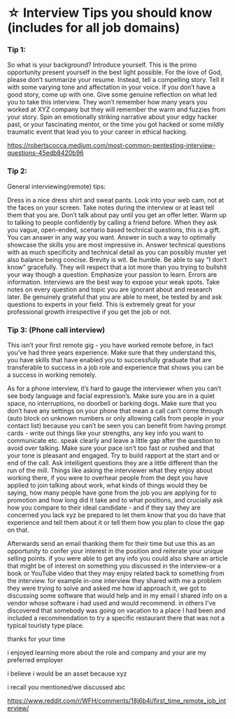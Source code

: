 # ☆ Interview Tips you should know (includes for all job domains)


### Tip 1:
So what is your background? Introduce yourself.
This is the primo opportunity present yourself in the best light possible. For the love of God, please don’t summarize your resume. Instead, tell a compelling story. Tell it with some varying tone and affectation in your voice. If you don’t have a good story, come up with one. Give some genuine reflection on what led you to take this interview. They won’t remember how many years you worked at XYZ company but they will remember the warm and fuzzies from your story. Spin an emotionally striking narrative about your edgy hacker past, or your fascinating mentor, or the time you got hacked or some mildly traumatic event that lead you to your career in ethical hacking.

https://robertscocca.medium.com/most-common-pentesting-interview-questions-45edb8420b96



### Tip 2:
General interviewing(remote) tips:

Dress in a nice dress shirt and sweat pants.
Look into your web cam, not at the faces on your screen.
Take notes during the interview or at least tell them that you are.
Don’t talk about pay until you get an offer letter.
Warm up to talking to people confidently by calling a friend before.
When they ask you vague, open-ended, scenario based technical questions, this is a gift. You can answer in any way you want. Answer in such a way to optimally showcase the skills you are most impressive in.
Answer technical questions with as much specificity and technical detail as you can possibly muster yet also balance being concise. Brevity is wit.
Be humble. Be able to say “I don’t know” gracefully. They will respect that a lot more than you trying to bullshit your way though a question. Emphasize your passion to learn.
Errors are information. Interviews are the best way to expose your weak spots. Take notes on every question and topic you are ignorant about and research later.
Be genuinely grateful that you are able to meet, be tested by and ask questions to experts in your field. This is extremely great for your professional growth irrespective if you get the job or not.


### Tip 3: (Phone call interview)

This isn’t your first remote gig - you have worked remote before, in fact you’ve had three years experience. Make sure that they understand this, you have skills that have enabled you to successfully graduate that are transferable to success in a job role and experience that shows you can be a success in working remotely.

As for a phone interview, it’s hard to gauge the interviewer when you can’t see body language and facial expression’s. Make sure you are in a quiet space, no interruptions, no doorbell or barking dogs. Make sure that you don’t have any settings on your phone that mean a call can’t come through (auto block on unknown numbers or only allowing calls from people in your contact list) because you can’t be seen you can benefit from having prompt cards - write out things like your strengths, any key info you want to communicate etc. speak clearly and leave a little gap after the question to avoid over talking. Make sure your pace isn’t too fast or rushed and that your tone is pleasant and engaged. Try to build rapport at the start and or end of the call. Ask intelligent questions they are a little different than the run of the mill. Things like asking the interviewer what they enjoy about working there, if you were to overhear people from the dept you have applied to join talking about work, what kinds of things would they be saying, how many people have gone from the job you are applying for to promotion and how long did it take and to what positions, and crucially ask how you compare to their ideal candidate - and if they say they are concerned you lack xyz be prepared to let them know that you do have that experience and tell them about it or tell them how you plan to close the gap on that.

Afterwards send an email thanking them for their time but use this as an opportunity to confer your interest in the position and reiterate your unique selling points. if you were able to get any info you could also share an article that might be of interest on something you discussed in the interview-or a book or YouTube video that they may enjoy related back to something from the interview. for example in-one interview they shared with me a problem they were trying to solve and asked me how id approach it, we got to discussing some software that would help and in my email l shared info on a vendor whose software i had used and would recommend. in others I've discovered that somebody was going on vacation to a place l had been and included a recommendation to try a specific restaurant there that was not a typical touristy type place.

thanks for your time

i enjoyed learning more about the role and company and your are my preferred employer

i believe i would be an asset because xyz

i recall you mentioned/we discussed abc

https://www.reddit.com/r/WFH/comments/18j6b4i/first_time_remote_job_interview/
